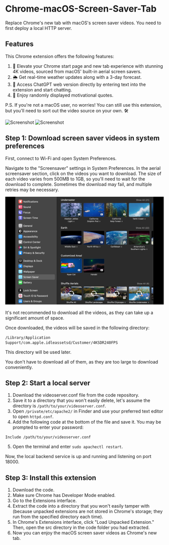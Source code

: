 # Chrome-macOS-Screen-Saver-Tab

Replace Chrome's new tab with macOS's screen saver videos. You need to first deploy a local HTTP server.

## Features

This Chrome extension offers the following features:

1. 🎥 Elevate your Chrome start page and new tab experience with stunning 4K videos, sourced from macOS' built-in aerial screen savers.
2. 🌦️ Get real-time weather updates along with a 3-day forecast.
3. 💬 Access ChatGPT web version directly by entering text into the extension and start chatting.
4. 🌟 Enjoy randomly displayed motivational quotes.

P.S. If you're not a macOS user, no worries! You can still use this extension, but you'll need to sort out the video source on your own. 🛠️

![Screenshot](screenshot.png)
![Screenshot](screenshot.gif)

## Step 1: Download screen saver videos in system preferences

First, connect to Wi-Fi and open System Preferences.

Navigate to the "Screensaver" settings in System Preferences. In the aerial screensaver section, click on the videos you want to download. The size of each video varies from 500MB to 1GB, so you'll need to wait for the download to complete. Sometimes the download may fail, and multiple retries may be necessary.

![Screenshot](systempreferrence.jpg)

It's not recommended to download all the videos, as they can take up a significant amount of space.

Once downloaded, the videos will be saved in the following directory:

```
/Library/Application Support/com.apple.idleassetsd/Customer/4KSDR240FPS
```

This directory will be used later.

You don't have to download all of them, as they are too large to download conveniently.

## Step 2: Start a local server

1. Download the videoserver.conf file from the code repository.
2. Save it to a directory that you won't easily delete, let's assume the directory is `/path/to/your/videoserver.conf`.
3. Open `/private/etc/apache2/` in Finder and use your preferred text editor to open `httpd.conf`.
4. Add the following code at the bottom of the file and save it. You may be prompted to enter your password:
```
Include /path/to/your/videoserver.conf
```
5. Open the terminal and enter `sudo apachectl restart`.

Now, the local backend service is up and running and listening on port 18000.

## Step 3: Install this extension

1. Download the code.
2. Make sure Chrome has Developer Mode enabled.
3. Go to the Extensions interface.
4. Extract the code into a directory that you won't easily tamper with (because unpacked extensions are not stored in Chrome's storage; they run from the specified directory each time).
5. In Chrome's Extensions interface, click "Load Unpacked Extension." Then, open the src directory in the code folder you had extracted.
6. Now you can enjoy the macOS screen saver videos as Chrome's new tab.
